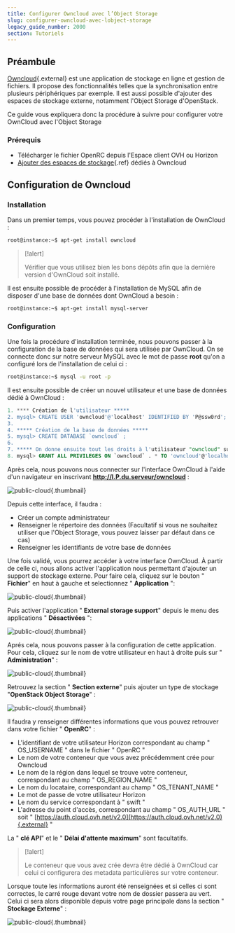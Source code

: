 ```yaml
---
title: Configurer Owncloud avec l’Object Storage
slug: configurer-owncloud-avec-lobject-storage
legacy_guide_number: 2000
section: Tutoriels
---
```



## Préambule
[Owncloud](https://owncloud.org/){.external} est une application de stockage en ligne et gestion de fichiers. Il propose des fonctionnalités telles que la synchronisation entre plusieurs périphériques par exemple. Il est aussi possible d'ajouter des espaces de stockage externe, notamment l'Object Storage d'OpenStack.

Ce guide vous expliquera donc la procédure à suivre pour configurer votre OwnCloud avec l'Object Storage


### Prérequis
- Télécharger le fichier OpenRC depuis l'Espace client OVH ou Horizon
- [Ajouter des espaces de stockage]({legacy}1790){.ref} dédiés à Owncloud


## Configuration de Owncloud

### Installation
Dans un premier temps, vous pouvez procéder à l'installation de OwnCloud :


```bash
root@instance:~$ apt-get install owncloud
```



> [!alert]
>
> Vérifier que vous utilisez bien les bons dépôts afin que la dernière version
> d'OwnCloud soit installé.
> 

Il est ensuite possible de procéder à l'installation de MySQL afin de disposer d'une base de données dont OwnCloud a besoin :


```bash
root@instance:~$ apt-get install mysql-server
```


### Configuration
Une fois la procédure d'installation terminée, nous pouvons passer à la configuration de la base de données qui sera utilisée par OwnCloud. On se connecte donc sur notre serveur MySQL avec le mot de passe  **root**  qu'on a configuré lors de l'installation de celui ci :


```bash
root@instance:~$ mysql -u root -p
```

Il est ensuite possible de créer un nouvel utilisateur et une base de données dédié à OwnCloud :


```sql
1. **** Création de l'utilisateur *****
2. mysql> CREATE USER 'owncloud'@'localhost' IDENTIFIED BY 'P@ssw0rd';
3. 
4. ***** Création de la base de données *****
5. mysql> CREATE DATABASE `owncloud` ;
6. 
7. ***** On donne ensuite tout les droits à l'utilisateur "owncloud" sur la base de donnée "owncloud"
8. mysql> GRANT ALL PRIVILEGES ON `owncloud` . * TO 'owncloud'@'localhost';
```

Après cela, nous pouvons nous connecter sur l'interface OwnCloud à l'aide d'un navigateur en inscrivant  **http://I.P.du.serveur/owncloud**  :


![public-cloud](images/3325.png){.thumbnail}

Depuis cette interface, il faudra :

- Créer un compte administrateur
- Renseigner le répertoire des données (Facultatif si vous ne souhaitez utiliser que l'Object Storage, vous pouvez laisser par défaut dans ce cas)
- Renseigner les identifiants de votre base de données

Une fois validé, vous pourrez accéder à votre interface OwnCloud. À partir de celle ci, nous allons activer l'application nous permettant d'ajouter un support de stockage externe. Pour faire cela, cliquez sur le bouton " **Fichier**" en haut à gauche et selectionnez " **Application** ":


![public-cloud](images/3327.png){.thumbnail}

Puis activer l'application " **External storage support**" depuis le menu des applications " **Désactivées** ":


![public-cloud](images/3328.png){.thumbnail}

Aprés cela, nous pouvons passer à la configuration de cette application. Pour cela, cliquez sur le nom de votre utilisateur en haut à droite puis sur " **Administration**" :


![public-cloud](images/3326.png){.thumbnail}

Retrouvez la section " **Section externe**" puis ajouter un type de stockage "**OpenStack Object Storage**" :


![public-cloud](images/3329.png){.thumbnail}

Il faudra y renseigner différentes informations que vous pouvez retrouver dans votre fichier " **OpenRC**" :

- L'identifiant de votre utilisateur Horizon correspondant au champ " OS_USERNAME " dans le fichier " OpenRC "
- Le nom de votre conteneur que vous avez précédemment crée pour Owncloud
- Le nom de la région dans lequel se trouve votre conteneur, correspondant au champ " OS_REGION_NAME "
- Le nom du locataire, correspondant au champ " OS_TENANT_NAME "
- Le mot de passe de votre utilisateur Horizon
- Le nom du service correspondant à " swift "
- L'adresse du point d'accès, correspondant au champ " OS_AUTH_URL " soit " [https://auth.cloud.ovh.net/v2.0](https://auth.cloud.ovh.net/v2.0){.external} "

La " **clé API**" et le " **Délai d'attente maximum**" sont facultatifs.



> [!alert]
>
> Le conteneur que vous avez crée devra être dédié à OwnCloud car celui ci
> configurera des metadata particulières sur votre conteneur.
> 

Lorsque toute les informations auront été renseignées et si celles ci sont correctes, le carré rouge devant votre nom de dossier passera au vert. Celui ci sera alors disponible depuis votre page principale dans la section " **Stockage Externe**" :


![public-cloud](images/3330.png){.thumbnail}
